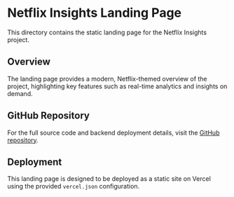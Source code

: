 # Netflix Insights Landing Page

This directory contains the static landing page for the Netflix Insights project.

## Overview

The landing page provides a modern, Netflix-themed overview of the project, highlighting key features such as real-time analytics and insights on demand.

## GitHub Repository

For the full source code and backend deployment details, visit the [GitHub repository](https://github.com/your-github-repo).

## Deployment

This landing page is designed to be deployed as a static site on Vercel using the provided `vercel.json` configuration.
